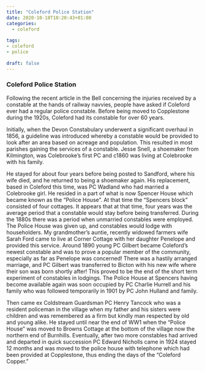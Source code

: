 ```yaml
---
title: "Coleford Police Station"
date: 2020-10-18T10:20:43+01:00
categories:
  - coleford
  
tags:
- coleford
- police
  
draft: false
---
```


### Coleford Police Station
Following the recent article in the Bell concerning the injuries received by a constable at the hands of railway navvies, people have asked if Coleford ever had a regular police constable.
Before being moved to Copplestone during the 1920s, Coleford had its constable for over 60 years.

Initially, when the Devon Constabulary underwent a significant overhaul in 1856, a guideline was introduced whereby a constable would be provided to look after an area based on acreage and population. This resulted in most parishes gaining the services of a constable. Jesse Snell, a shoemaker from Kilmington, was Colebrooke’s first PC and c1860 was living at Colebrooke with his family.

He stayed for about four years before being posted to Sandford, where his wife died, and he returned to being a shoemaker again. His replacement, based in Coleford this time, was PC Wadland who had married a Colebrooke girl. He resided in a part of what is now Spencer House which became known as the “Police House”. At that time the “Spencers block” consisted of four cottages. It appears that at that time, four years was the average period that a constable would stay before being transferred. During the 1880s there was a period when unmarried constables were employed. The Police House was given up, and constables would lodge with householders. My grandmother’s auntie, recently widowed farmers wife Sarah Ford came to live at Corner Cottage with her daughter Penelope and provided this service. Around 1890 young PC Gilbert became Coleford’s newest constable and was to prove a popular member of the community, especially as far as Penelope was concerned! There was a hastily arranged marriage, and PC Gilbert was transferred to Bicton with his new wife where their son was born shortly after! This proved to be the end of the short term experiment of constables in lodgings. The Police House at Spencers having become available again was soon occupied by PC Charlie Hurrell and his family who was followed temporarily in 1901 by PC John Hulland and family. 

Then came ex Coldstream Guardsman PC Henry Tancock who was a resident policeman in the village when my father and his sisters were children and was remembered as a firm but kindly man respected by old and young alike. He stayed until near the end of WW1 when the “Police House” was moved to Browns Cottage at the bottom of the village now the northern end of Burnhills. Eventually, after two more constables had arrived and departed in quick succession PC Edward Nicholls came in 1924 stayed 12 months and was moved to the police house with telephone which had been provided at Copplestone, thus ending the days of the “Coleford Copper.”
